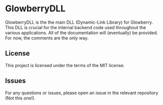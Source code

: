 # GlowberryDLL

GlowberryDLL is the the main DLL (Dynamic-Link Library) for Glowberry. This DLL is crucial for the internal backend code used throughout the various applications.
All of the documentation will (eventually) be provided. For now, the comments are the only way.

## License

This project is licensed under the terms of the MIT license.

## Issues

For any questions or issues, please open an issue in the relevant repository (Not this one!).

